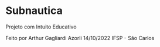 # Subnautica
Projeto com Intuito Educativo

Feito por Arthur Gagliardi Azorli
14/10/2022
IFSP - São Carlos
